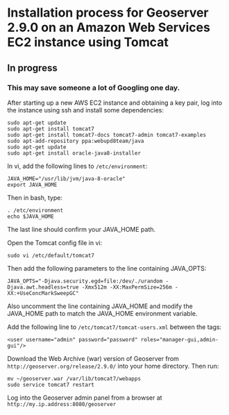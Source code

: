 # Installation process for Geoserver 2.9.0 on an Amazon Web Services EC2 instance using Tomcat

## In progress

### This may save someone a lot of Googling one day.

After starting up a new AWS EC2 instance and obtaining a key pair, log into the instance using ssh and install some dependencies:
```
sudo apt-get update
sudo apt-get install tomcat7
sudo apt-get install tomcat7-docs tomcat7-admin tomcat7-examples
sudo apt-add-repository ppa:webupd8team/java
sudo apt-get update
sudo apt-get install oracle-java8-installer
```

In vi, add the following lines to `/etc/environment`:
```
JAVA_HOME="/usr/lib/jvm/java-8-oracle"
export JAVA_HOME
```

Then in bash, type:
```
. /etc/environment
echo $JAVA_HOME
```
The last line should confirm your JAVA_HOME path.

Open the Tomcat config file in vi:
```
sudo vi /etc/default/tomcat7
```

Then add the following parameters to the line containing JAVA_OPTS:
```
JAVA_OPTS="-Djava.security.egd=file:/dev/./urandom -Djava.awt.headless=true -Xmx512m -XX:MaxPermSize=256m -XX:+UseConcMarkSweepGC"
```
Also uncomment the line containing JAVA_HOME and modify the JAVA_HOME path to match the JAVA_HOME environment variable.

Add the following line to `/etc/tomcat7/tomcat-users.xml` between the <tomcat-users></tomcat-users> tags:
```
<user username="admin" password="password" roles="manager-gui,admin-gui"/>
```

Download the Web Archive (war) version of Geoserver from `http://geoserver.org/release/2.9.0/` into your home directory. Then run:
```
mv ~/geoserver.war /var/lib/tomcat7/webapps
sudo service tomcat7 restart
```
Log into the Geoserver admin panel from a browser at `http://my.ip.address:8080/geoserver`